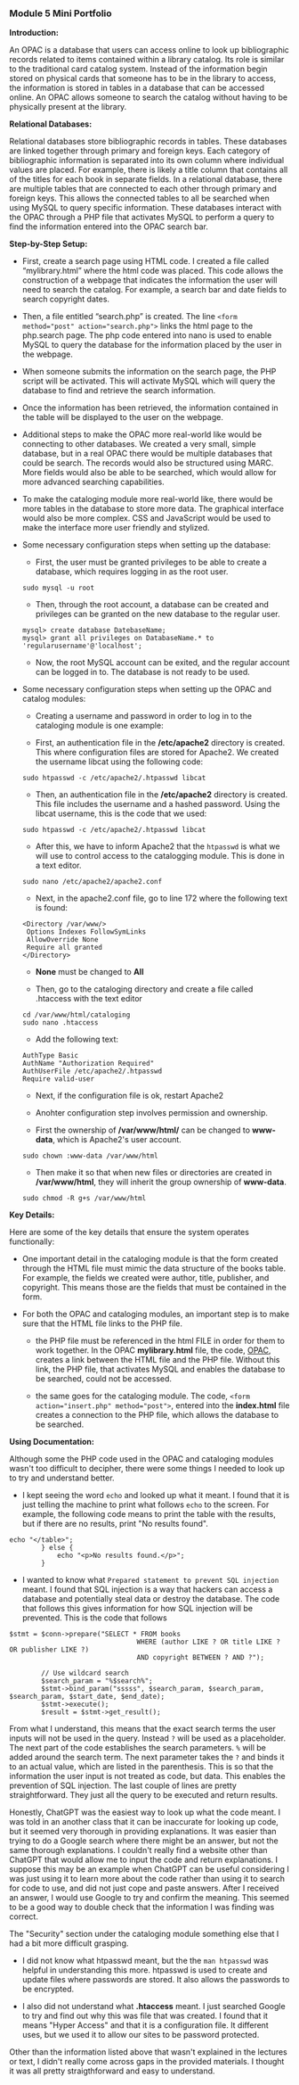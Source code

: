 ### Module 5 Mini Portfolio

**Introduction:**

An OPAC is a database that users can access online to look up bibliographic records related to items contained within a library catalog. Its role is similar to the traditional card catalog system. Instead of the information begin stored on physical cards that someone has to be in the library to access, the information is stored in tables in a database that can be accessed online. An OPAC allows someone to search the catalog without having to be physically present at the library. 

**Relational Databases:**

Relational databases store bibliographic records in tables. These databases are linked together through primary and foreign keys. Each category of bibliographic information is separated into its own column where individual values are placed. For example, there is likely a title column that contains all of the titles for each book in separate fields. In a relational database, there are multiple tables that are connected to each other through primary and foreign keys. This allows the connected tables to all be searched when using MySQL to query specific information. These databases interact with the OPAC through a PHP file that activates MySQL to perform a query to find the information entered into the OPAC search bar. 

**Step-by-Step Setup:**

* First, create a search page using HTML code. I created a file called “mylibrary.html” where the html code was placed. This code allows the construction of a webpage that indicates the information the user will need to search the catalog. For example, a search bar and date fields to search copyright dates. 
	
* Then, a file entitled “search.php” is created. The line  `<form method="post" action="search.php">` links the html page to the php.search page. The php code entered into nano is used to enable MySQL to query the database for the information placed by the user in the webpage.
 
* When someone submits the information on the search page, the PHP script will be activated. This will activate MySQL which will query the database to find and retrieve the search information. 

* Once the information has been retrieved, the information contained in the table will be displayed to the user on the webpage.

* Additional steps to make the OPAC more real-world like would be connecting to other databases. We created a very small, simple database, but in a real OPAC there would be multiple databases that could be search. The records would also be structured using MARC. More fields would also be able to be searched, which would allow for more advanced searching capabilities. 

* To make the cataloging module more real-world like, there would be more tables in the database to store more data. The graphical interface would also be more complex. CSS and JavaScript would be used to make the interface more user friendly and stylized. 

* Some necessary configuration steps when setting up the database:

	* First, the  user must be granted privileges to be able to create a database, which requires logging in as the root user.

	```
	sudo mysql -u root

	```
   
	* Then, through the root account, a database can be created and privileges can be granted on the new database to the regular user.

	```
	mysql> create database DatebaseName;
	mysql> grant all privileges on DatabaseName.* to 'regularusername'@'localhost';

 	```

	* Now, the root MySQL account can be exited, and the regular account can be logged in to. The database is not ready to be used.

* Some necessary configuration steps when setting up the OPAC and catalog modules:

	* Creating a username and password in order to log in to the cataloging module is one example: 
			
	* First, an authentication file in the **/etc/apache2** directory is created. This where configuration files are stored for Apache2. We created the username libcat using the following code:

	```
	sudo htpasswd -c /etc/apache2/.htpasswd libcat

	```

	* Then, an authentication file in the **/etc/apache2** directory is created. This file includes the username and a hashed password. Using the libcat username, this is the code that we used:
	

	```
	sudo htpasswd -c /etc/apache2/.htpasswd libcat

	```
	
	* After this, we have to inform Apache2 that the `htpasswd` is what we will use to control access to the catalogging module. This is done in a text editor.
	
	```
	sudo nano /etc/apache2/apache2.conf

	```
		
	* Next, in the apache2.conf file, go to	line 172 where the following text is found:

	```
	<Directory /var/www/>
	 Options Indexes FollowSymLinks
 	 AllowOverride None
 	 Require all granted
	</Directory>
	
	```
	
	* **None** must be changed to **All** 
	
	* Then, go to the cataloging directory and create a file called .htaccess with the text editor
	
	```
	cd /var/www/html/cataloging
	sudo nano .htaccess
	
	```
	
	* Add the following text:
	
	```
	AuthType Basic
	AuthName "Authorization Required"
	AuthUserFile /etc/apache2/.htpasswd
	Require valid-user
	
	```
	
	* Next, if the configuration file is ok, restart Apache2
			
	* Anohter configuration step involves permission and ownership.
	
	* First the ownership of **/var/www/html/** can be changed to **www-data**, which is Apache2's user account.
	
	```
	sudo chown :www-data /var/www/html
	
	```
	
	* Then make it so that when new files or directories are created in **/var/www/html**, they will inherit the group ownership of **www-data**. 
	
	```
	sudo chmod -R g+s /var/www/html
	
	```
		
**Key Details:**

Here are some of the key details that ensure the system operates functionally: 

* One important detail in the cataloging module is that the form created through the HTML file must mimic the data structure of the books table. For example, the fields we created were author, title, publisher, and copyright. This means those are the fields that must be contained in the form. 

* For both the OPAC and cataloging modules, an important step is to make sure that the HTML file links to the PHP file.
 
	* the PHP file must be referenced in the html FILE in order for them to work together. In the OPAC **mylibrary.html** file, the code, <a href="opac.php">OPAC</a>, creates a link between the HTML file and the PHP file. Without this link, the PHP file, that activates MySQL and enables the database to be searched, could not be accessed.

	* the same goes for the cataloging module. The code, `<form action="insert.php" method="post">`, entered into the **index.html** file creates a connection to the PHP file, which allows the database to be searched.


**Using Documentation:**

Although some the PHP code used in the OPAC and cataloging modules wasn't too difficult to decipher, there were some things I needed to look up to try and understand better.  

* I kept seeing the word `echo` and looked up what it meant. I found that it is just telling the machine to print what follows `echo` to the screen. 
For example, the following code means to print the table with the results, but if there are no results, print "No results found".  

```
echo "</table>";
        } else {
            echo "<p>No results found.</p>";
        }
```

* I wanted to know what `Prepared statement to prevent SQL injection` meant. I found that SQL injection is a way that hackers can access a database and potentially steal data or destroy the database.
The code that follows this gives information for how SQL injection will be prevented. 
This is the code that follows

```
$stmt = $conn->prepare("SELECT * FROM books 
                                WHERE (author LIKE ? OR title LIKE ? OR publisher LIKE ?) 
                                AND copyright BETWEEN ? AND ?");

        // Use wildcard search
        $search_param = "%$search%";
        $stmt->bind_param("sssss", $search_param, $search_param, $search_param, $start_date, $end_date);
        $stmt->execute();
        $result = $stmt->get_result();
```
From what I understand, this means that the exact search terms the user inputs will not be used in the query. Instead `?` will be used as a placeholder. The next part of the code establishes the search parameters. `%` will be added around the search term. The next parameter takes the `?` and binds it to an actual value, which are listed in the parenthesis. This is so that the information the user input is not treated as code, but data. This enables the prevention of SQL injection. The last couple of lines are pretty straightforward. They just all the query to be executed and return results.  

Honestly, ChatGPT was the easiest way to look up what the code meant. I was told in an another class that it can be inaccurate for looking up code, but it seemed very thorough in providing explanations. It was easier than trying to do a Google search where there might be an answer, but not the same thorough explanations. I couldn't really find a website other than ChatGPT that would allow me to input the code and return explanations. I suppose this may be an example when ChatGPT can be useful considering I was just using it to learn more about the code rather than using it to search for code to use, and did not just cope and paste answers. After I received an answer, I would use Google to try and confirm the meaning. This seemed to be a good way to double check that the information I was finding was correct.

The "Security" section under the cataloging module something else that I had a bit more difficult grasping. 

* I did not know what htpasswd meant, but the the `man htpasswd` was helpful in understanding this more. htpasswd is used to create and update files where passwords are stored. It also allows the passwords to be encrypted. 

* I also did not understand what **.htaccess** meant. I just searched Google to try and find out why this was file that was created. I found that it means "Hyper Access" and that it is a configuration file. It different uses, but we used it to allow our sites to be password protected. 

Other than the information listed above that wasn't explained in the lectures or text, I didn't really come across gaps in the provided materials. I thought it was all pretty straigthforward and easy to understand. 
 
